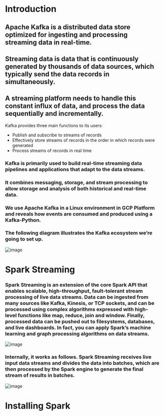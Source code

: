 # Introduction

## Apache Kafka is a distributed data store optimized for ingesting and processing streaming data in real-time. 
## Streaming data is data that is continuously generated by thousands of data sources, which typically send the data records in simultaneously. 
## A streaming platform needs to handle this constant influx of data, and process the data sequentially and incrementally.

Kafka provides three main functions to its users:
- Publish and subscribe to streams of records
- Effectively store streams of records in the order in which records were generated
- Process streams of records in real time

### Kafka is primarily used to build real-time streaming data pipelines and applications that adapt to the data streams.
### It combines messaging, storage, and stream processing to allow storage and analysis of both historical and real-time data.
### We use Apache Kafka in a Linux environment in GCP Platform and reveals how events are consumed and produced using a Kafka-Python.
### The following diagram illustrates the Kafka ecosystem we’re going to set up.

![image](https://user-images.githubusercontent.com/81246356/206632796-1013c6bc-c944-49a9-80b2-581750ba3240.png)


# Spark Streaming

### Spark Streaming is an extension of the core Spark API that enables scalable, high-throughput, fault-tolerant stream processing of live data streams. Data can be ingested from many sources like Kafka, Kinesis, or TCP sockets, and can be processed using complex algorithms expressed with high-level functions like map, reduce, join and window. Finally, processed data can be pushed out to filesystems, databases, and live dashboards. In fact, you can apply Spark’s machine learning and graph processing algorithms on data streams.

![image](https://user-images.githubusercontent.com/81246356/206632945-0dc23f47-b0ae-4493-9f69-ad937a611cc3.png)


### Internally, it works as follows. Spark Streaming receives live input data streams and divides the data into batches, which are then processed by the Spark engine to generate the final stream of results in batches.
![image](https://user-images.githubusercontent.com/81246356/206633011-dd4d858c-9530-48dc-8c3c-62fd763889fd.png)


# Installing Spark

